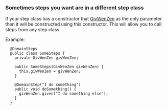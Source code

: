 ### Sometimes steps you want are in a different step class ###

If your step class has a constructor that [GivWenZen](http://code.google.com/p/givwenzen) as the only parameter then it will be constructed using this constructor.  This will allow you to call steps from any step class.

Example:
```
  @DomainSteps
  public class SomeSteps {
    private GivWenZen givWenZen;

    public SomeSteps(GivWenZen givWenZen) {
      this.givWenZen = givWenZen;
    }

    @DomainStep("I do something")
    public void doSomething() {
      givWenZen.given("I do something else");
    }
  }
```